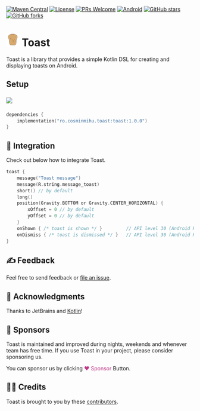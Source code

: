 
[![Maven Central](https://img.shields.io/maven-central/v/ro.cosminmihu.toast/toast?logo=apachemaven&label=Maven%20Central&link=https://search.maven.org/artifact/ro.cosminmihu.toast/toast/)](https://search.maven.org/artifact/ro.cosminmihu.toast/toast)
[![License](https://img.shields.io/github/license/CosminMihuMDC/toast?label=License&logo=lintcode&logoColor=white&color=#3DA639)](https://github.com/CosminMihuMDC/toast/blob/main/LICENSE)
[![PRs Welcome](https://img.shields.io/badge/PRs-welcome-F05032.svg?logo=git&logoColor=white)](http://makeapullrequest.com)
[![Android](https://img.shields.io/badge/Android-white?logo=android&logoColor=white&color=34A853)](https://developer.android.com)
[![GitHub stars](https://img.shields.io/github/stars/CosminMihuMDC/toast)](https://github.com/CosminMihuMDC/toast)
[![GitHub forks](https://img.shields.io/github/forks/CosminMihuMDC/toast)](https://github.com/CosminMihuMDC/toast/fork)

# <img src="./extra/toast_ic_launcher.svg" width="35"/> Toast

Toast is a library that provides a simple Kotlin DSL for creating and displaying toasts on Android.

## Setup

### <img src="https://upload.wikimedia.org/wikipedia/commons/6/6b/Gradle_logo.svg" width="100"/>

```kotlin  
dependencies {
    implementation("ro.cosminmihu.toast:toast:1.0.0")
}  
```  

## 🧩 Integration

Check out below how to integrate Toast.

```kotlin  
toast {  
    message("Toast message")
    message(R.string.message_toast)
    short() // by default
    long()
    position(Gravity.BOTTOM or Gravity.CENTER_HORIZONTAL) {
        xOffset = 0 // by default
        yOffset = 0 // by default
    }
    onShown { /* toast is shown */ }         // API level 30 (Android R) and above
    onDismiss { /* toast is dismissed */ }   // API level 30 (Android R) and above
}
```  

## ✍️ Feedback

Feel free to send feedback or [file an issue](https://github.com/CosminMihuMDC/Toast/issues/new).

## 🙌 Acknowledgments

Thanks to JetBrains and [Kotlin](https://kotlinlang.org)!

## 💸 Sponsors
Toast is maintained and improved during nights, weekends and whenever team has free time. If you use Toast in your project, please consider sponsoring us.

You can sponsor us by clicking <span style="color:#bf3989">♥ Sponsor</span> Button.

## 🙏🏻 Credits

Toast is brought to you by these [contributors](https://github.com/CosminMihuMDC/toast/graphs/contributors).

